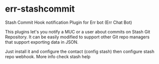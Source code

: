 # err-stashcommit
Stash Commit Hook notification Plugin for Err bot (Err Chat Bot)

This plugins let's you notify a MUC or a user about commits on Stash Git Repository. It can be easily modified to support other Git repo managers that support exporting data in JSON.

Just install it and configure the contact (config stash) then configure stash repo webhook. More info check stash help

